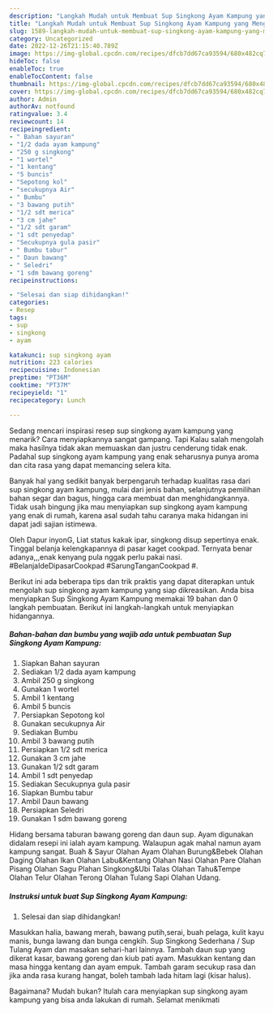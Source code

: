 ```yaml
---
description: "Langkah Mudah untuk Membuat Sup Singkong Ayam Kampung yang Menggugah Selera, Buat Buka Puasa Bikin Ngiler"
title: "Langkah Mudah untuk Membuat Sup Singkong Ayam Kampung yang Menggugah Selera, Buat Buka Puasa Bikin Ngiler"
slug: 1589-langkah-mudah-untuk-membuat-sup-singkong-ayam-kampung-yang-menggugah-selera-buat-buka-puasa-bikin-ngiler
category: Uncategorized
date: 2022-12-26T21:15:40.789Z
image: https://img-global.cpcdn.com/recipes/dfcb7dd67ca93594/680x482cq70/sup-singkong-ayam-kampung-foto-resep-utama.jpg
hideToc: false
enableToc: true
enableTocContent: false
thumbnail: https://img-global.cpcdn.com/recipes/dfcb7dd67ca93594/680x482cq70/sup-singkong-ayam-kampung-foto-resep-utama.jpg
cover: https://img-global.cpcdn.com/recipes/dfcb7dd67ca93594/680x482cq70/sup-singkong-ayam-kampung-foto-resep-utama.jpg
author: Admin
authorAv: notfound
ratingvalue: 3.4
reviewcount: 14
recipeingredient:
- " Bahan sayuran"
- "1/2 dada ayam kampung"
- "250 g singkong"
- "1 wortel"
- "1 kentang"
- "5 buncis"
- "Sepotong kol"
- "secukupnya Air"
- " Bumbu"
- "3 bawang putih"
- "1/2 sdt merica"
- "3 cm jahe"
- "1/2 sdt garam"
- "1 sdt penyedap"
- "Secukupnya gula pasir"
- " Bumbu tabur"
- " Daun bawang"
- " Seledri"
- "1 sdm bawang goreng"
recipeinstructions:

- "Selesai dan siap dihidangkan!"
categories:
- Resep
tags:
- sup
- singkong
- ayam

katakunci: sup singkong ayam 
nutrition: 223 calories
recipecuisine: Indonesian
preptime: "PT36M"
cooktime: "PT37M"
recipeyield: "1"
recipecategory: Lunch

---
```



Sedang mencari inspirasi resep sup singkong ayam kampung yang menarik? Cara menyiapkannya sangat gampang. Tapi Kalau salah mengolah maka hasilnya tidak akan memuaskan dan justru cenderung tidak enak. Padahal sup singkong ayam kampung yang enak seharusnya punya aroma dan cita rasa yang dapat memancing selera kita.


Banyak hal yang sedikit banyak berpengaruh terhadap kualitas rasa dari sup singkong ayam kampung, mulai dari jenis bahan, selanjutnya pemilihan bahan segar dan bagus, hingga cara membuat dan menghidangkannya. Tidak usah bingung jika mau menyiapkan sup singkong ayam kampung yang enak di rumah, karena asal sudah tahu caranya maka hidangan ini dapat jadi sajian istimewa.

Oleh Dapur inyonG, Liat status kakak ipar, singkong disup sepertinya enak. Tinggal belanja kelengkapannya di pasar kaget cookpad. Ternyata benar adanya,,,enak kenyang pula nggak perlu pakai nasi. #BelanjaIdeDipasarCookpad #SarungTanganCookpad #.


Berikut ini ada beberapa tips dan trik praktis yang dapat diterapkan untuk mengolah sup singkong ayam kampung yang siap dikreasikan. Anda bisa menyiapkan Sup Singkong Ayam Kampung memakai 19 bahan dan 0 langkah pembuatan. Berikut ini langkah-langkah untuk menyiapkan hidangannya.

<!--inarticleads1-->

##### Bahan-bahan dan bumbu yang wajib ada untuk pembuatan Sup Singkong Ayam Kampung:

1. Siapkan  Bahan sayuran
1. Sediakan 1/2 dada ayam kampung
1. Ambil 250 g singkong
1. Gunakan 1 wortel
1. Ambil 1 kentang
1. Ambil 5 buncis
1. Persiapkan Sepotong kol
1. Gunakan secukupnya Air
1. Sediakan  Bumbu
1. Ambil 3 bawang putih
1. Persiapkan 1/2 sdt merica
1. Gunakan 3 cm jahe
1. Gunakan 1/2 sdt garam
1. Ambil 1 sdt penyedap
1. Sediakan Secukupnya gula pasir
1. Siapkan  Bumbu tabur
1. Ambil  Daun bawang
1. Persiapkan  Seledri
1. Gunakan 1 sdm bawang goreng


Hidang bersama taburan bawang goreng dan daun sup. Ayam digunakan didalam resepi ini ialah ayam kampung. Walaupun agak mahal namun ayam kampung sangat. Buah &amp; Sayur Olahan Ayam Olahan Burung&amp;Bebek Olahan Daging Olahan Ikan Olahan Labu&amp;Kentang Olahan Nasi Olahan Pare Olahan Pisang Olahan Sagu Plahan Singkong&amp;Ubi Talas Olahan Tahu&amp;Tempe Olahan Telur Olahan Terong Olahan Tulang Sapi Olahan Udang. 

<!--inarticleads2-->

##### Instruksi untuk buat Sup Singkong Ayam Kampung:


1. Selesai dan siap dihidangkan!

Masukkan halia, bawang merah, bawang putih,serai, buah pelaga, kulit kayu manis, bunga lawang dan bunga cengkih. Sup Singkong Sederhana / Sup Tulang Ayam dan masakan sehari-hari lainnya. Tambah daun sup yang dikerat kasar, bawang goreng dan kiub pati ayam. Masukkan kentang dan masa hingga kentang dan ayam empuk. Tambah garam secukup rasa dan jika anda rasa kurang hangat, boleh tambah lada hitam lagi (kisar halus). 

Bagaimana? Mudah bukan? Itulah cara menyiapkan sup singkong ayam kampung yang bisa anda lakukan di rumah. Selamat menikmati
